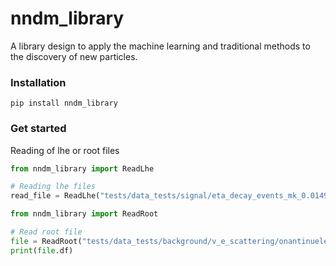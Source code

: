 # nndm_library
A library design to apply the machine learning and traditional methods to the discovery of new particles.

### Installation
```
pip install nndm_library
```

### Get started
Reading of lhe or root files

```Python
from nndm_library import ReadLhe

# Reading lhe files
read_file = ReadLhe("tests/data_tests/signal/eta_decay_events_mk_0.014980679431428716_eps2_3.883209914996183e-10.lhe", verbose=0)

```


```Python
from nndm_library import ReadRoot

# Read root file
file = ReadRoot("tests/data_tests/background/v_e_scattering/onantinuelepton10125.root")
print(file.df)


```